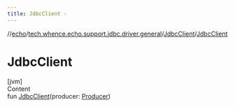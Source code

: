 ```yaml
---
title: JdbcClient -
---
```

//[echo](../../index.md)/[tech.whence.echo.support.jdbc.driver.general](../index.md)/[JdbcClient](index.md)/[JdbcClient](-jdbc-client.md)



# JdbcClient  
[jvm]  
Content  
fun [JdbcClient](-jdbc-client.md)(producer: [Producer](../../tech.whence.echo.function/-producer/index.md)<JDBCClient>)  




